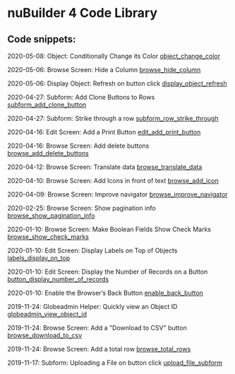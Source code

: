 # nuBuilder 4 Code Library

## Code snippets:

2020-05-08: Object: Conditionally Change its Color [object_change_color](object_change_color)

2020-05-06: Browse Screen: Hide a Column [browse_hide_column](browse_hide_column)

2020-05-06: Display Object: Refresh on button click [display_object_refresh](display_object_refresh)

2020-04-27: Subform: Add Clone Buttons to Rows [subform_add_clone_button](subform_add_clone_button)

2020-04-27: Subform: Strike through a row [subform_row_strike_through](subform_row_strike_through)

2020-04-16: Edit Screen: Add a Print Button [edit_add_print_button](edit_add_print_button)

2020-04-16: Browse Screen: Add delete buttons [browse_add_delete_buttons](browse_add_delete_buttons)

2020-04-12: Browse Screen: Translate data [browse_translate_data](browse_translate_data)

2020-04-10: Browse Screen: Add Icons in front of text [browse_add_icon](browse_add_icon)

2020-04-09: Browse Screen: Improve navigator [browse_improve_navigator](browse_improve_navigator)

2020-02-25: Browse Screen: Show pagination info [browse_show_pagination_info](browse_show_pagination_info)

2020-01-10: Browse Screen: Make Boolean Fields Show Check Marks [browse_show_check_marks](browse_show_check_marks)

2020-01-10: Edit Screen: Display Labels on Top of Objects [labels_display_on_top](labels_display_on_top)

2020-01-10: Edit Screen: Display the Number of Records on a Button [button_display_number_of_records](button_display_number_of_records)

2020-01-10: Enable the Browser’s Back Button [enable_back_button](enable_back_button)

2019-11-24: Globeadmin Helper: Quickly view an Object ID [globeadmin_view_object_id](globeadmin_view_object_id)

2019-11-24: Browse Screen: Add a "Download to CSV" button [browse_download_to_csv](browse_download_to_csv)

2019-11-24: Browse Screen: Add a total row [browse_total_rows](https://github.com/smalos/nubuilder-code-snippets/tree/master/browse_total_rows)

2019-11-17: Subform: Uploading a File on button click [upload_file_subform](https://github.com/smalos/nubuilder-code-snippets/tree/master/upload_file_subform)
